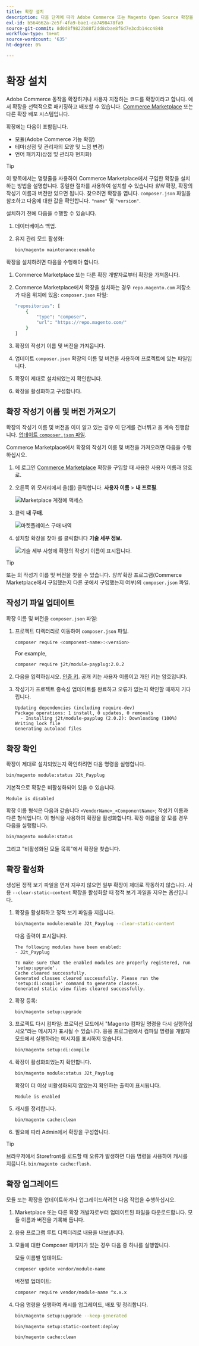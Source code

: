 ```yaml
---
title: 확장 설치
description: 다음 단계에 따라 Adobe Commerce 또는 Magento Open Source 확장을 설치합니다.
exl-id: b564662a-2e5f-4fa9-bae1-ca7498478fa9
source-git-commit: 8d0d8f9822b88f2dd8cbae8f6d7e3cdb14cc4848
workflow-type: tm+mt
source-wordcount: '635'
ht-degree: 0%

---
```


# 확장 설치

Adobe Commerce 동작을 확장하거나 사용자 지정하는 코드를 확장이라고 합니다. 에서 확장을 선택적으로 패키징하고 배포할 수 있습니다. [Commerce Marketplace](https://marketplace.magento.com) 또는 다른 확장 배포 시스템입니다.

확장에는 다음이 포함됩니다.

- 모듈(Adobe Commerce 기능 확장)
- 테마(상점 및 관리자의 모양 및 느낌 변경)
- 언어 패키지(상점 및 관리자 현지화)

>[!TIP]
>
>이 항목에서는 명령줄을 사용하여 Commerce Marketplace에서 구입한 확장을 설치하는 방법을 설명합니다. 동일한 절차를 사용하여 설치할 수 있습니다 _임의_ 확장, 확장의 작성기 이름과 버전만 있으면 됩니다. 찾으려면 확장을 엽니다. `composer.json` 파일을 참조하고 다음에 대한 값을 확인합니다. `"name"` 및 `"version"`.

설치하기 전에 다음을 수행할 수 있습니다.

1. 데이터베이스 백업.
1. 유지 관리 모드 활성화:

   ```bash
   bin/magento maintenance:enable
   ```

확장을 설치하려면 다음을 수행해야 합니다.

1. Commerce Marketplace 또는 다른 확장 개발자로부터 확장을 가져옵니다.
1. Commerce Marketplace에서 확장을 설치하는 경우 `repo.magento.com` 저장소가 다음 위치에 있음: `composer.json` 파일:

   ```bash
   "repositories": [
       {
           "type": "composer",
           "url": "https://repo.magento.com/"
       }
   ]
   ```

1. 확장의 작성기 이름 및 버전을 가져옵니다.
1. 업데이트 `composer.json` 확장의 이름 및 버전을 사용하여 프로젝트에 있는 파일입니다.
1. 확장이 제대로 설치되었는지 확인합니다.
1. 확장을 활성화하고 구성합니다.

## 확장 작성기 이름 및 버전 가져오기

확장의 작성기 이름 및 버전을 이미 알고 있는 경우 이 단계를 건너뛰고 을 계속 진행합니다. [업데이트 `composer.json` 파일](#update-your-composer-file).

Commerce Marketplace에서 확장의 작성기 이름 및 버전을 가져오려면 다음을 수행하십시오.

1. 에 로그인 [Commerce Marketplace](https://marketplace.magento.com) 확장을 구입할 때 사용한 사용자 이름과 암호로.

1. 오른쪽 위 모서리에서 을(를) 클릭합니다. **사용자 이름** > **내 프로필**.

   ![Marketplace 계정에 액세스](../../assets/installation/marketplace-my-profile.png)

1. 클릭 **내 구매**.

   ![마켓플레이스 구매 내역](../../assets/installation//marketplace-my-purchases.png)

1. 설치할 확장을 찾아 를 클릭합니다 **기술 세부 정보**.

   ![기술 세부 사항에 확장의 작성기 이름이 표시됩니다.](../../assets/installation/marketplace-extension-technical-details.png)

>[!TIP]
>
>또는 의 작성기 이름 및 버전을 찾을 수 있습니다. _임의_ 확장 프로그램(Commerce Marketplace에서 구입했는지 다른 곳에서 구입했는지 여부)의 `composer.json` 파일.

## 작성기 파일 업데이트

확장 이름 및 버전을 `composer.json` 파일:

1. 프로젝트 디렉터리로 이동하여 `composer.json` 파일.

   ```bash
   composer require <component-name>:<version>
   ```

   For example,

   ```bash
   composer require j2t/module-payplug:2.0.2
   ```

1. 다음을 입력하십시오. [인증 키](../prerequisites/authentication-keys.md). 공개 키는 사용자 이름이고 개인 키는 암호입니다.

1. 작성기가 프로젝트 종속성 업데이트를 완료하고 오류가 없는지 확인할 때까지 기다립니다.

   ```terminal
   Updating dependencies (including require-dev)
   Package operations: 1 install, 0 updates, 0 removals
     - Installing j2t/module-payplug (2.0.2): Downloading (100%)
   Writing lock file
   Generating autoload files
   ```

## 확장 확인

확장이 제대로 설치되었는지 확인하려면 다음 명령을 실행합니다.

```bash
bin/magento module:status J2t_Payplug
```

기본적으로 확장은 비활성화되어 있을 수 있습니다.

```terminal
Module is disabled
```

확장 이름 형식은 다음과 같습니다 `<VendorName>_<ComponentName>`; 작성기 이름과 다른 형식입니다. 이 형식을 사용하여 확장을 활성화합니다. 확장 이름을 잘 모를 경우 다음을 실행합니다.

```bash
bin/magento module:status
```

그리고 &quot;비활성화된 모듈 목록&quot;에서 확장을 찾습니다.

## 확장 활성화

생성된 정적 보기 파일을 먼저 지우지 않으면 일부 확장이 제대로 작동하지 않습니다. 사용 `--clear-static-content` 확장을 활성화할 때 정적 보기 파일을 지우는 옵션입니다.

1. 확장을 활성화하고 정적 보기 파일을 지웁니다.

   ```bash
   bin/magento module:enable J2t_Payplug --clear-static-content
   ```

   다음 출력이 표시됩니다.

   ```terminal
   The following modules have been enabled:
   - J2t_Payplug
   
   To make sure that the enabled modules are properly registered, run 'setup:upgrade'.
   Cache cleared successfully.
   Generated classes cleared successfully. Please run the 'setup:di:compile' command to generate classes.
   Generated static view files cleared successfully.
   ```

1. 확장 등록:

   ```bash
   bin/magento setup:upgrade
   ```

1. 프로젝트 다시 컴파일: 프로덕션 모드에서 &quot;Magento 컴파일 명령을 다시 실행하십시오&quot;라는 메시지가 표시될 수 있습니다. 응용 프로그램에서 컴파일 명령을 개발자 모드에서 실행하라는 메시지를 표시하지 않습니다.

   ```bash
   bin/magento setup:di:compile
   ```

1. 확장이 활성화되었는지 확인합니다.

   ```bash
   bin/magento module:status J2t_Payplug
   ```

   확장이 더 이상 비활성화되지 않았는지 확인하는 출력이 표시됩니다.

   ```terminal
   Module is enabled
   ```

1. 캐시를 정리합니다.

   ```bash
   bin/magento cache:clean
   ```

1. 필요에 따라 Admin에서 확장을 구성합니다.

>[!TIP]
>
>브라우저에서 Storefront를 로드할 때 오류가 발생하면 다음 명령을 사용하여 캐시를 지웁니다. `bin/magento cache:flush`.

## 확장 업그레이드

모듈 또는 확장을 업데이트하거나 업그레이드하려면 다음 작업을 수행하십시오.

1. Marketplace 또는 다른 확장 개발자로부터 업데이트된 파일을 다운로드합니다. 모듈 이름과 버전을 기록해 둡니다.

1. 응용 프로그램 루트 디렉터리로 내용을 내보냅니다.

1. 모듈에 대한 Composer 패키지가 있는 경우 다음 중 하나를 실행합니다.

   모듈 이름별 업데이트:

   ```bash
   composer update vendor/module-name
   ```

   버전별 업데이트:

   ```bash
   composer require vendor/module-name ^x.x.x
   ```

1. 다음 명령을 실행하여 캐시를 업그레이드, 배포 및 정리합니다.

   ```bash
   bin/magento setup:upgrade --keep-generated
   ```

   ```bash
   bin/magento setup:static-content:deploy
   ```

   ```bash
   bin/magento cache:clean
   ```
